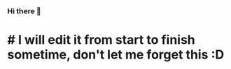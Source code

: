 ### Hi there 👋

<h1 color=red>
# I will edit it from start to finish sometime, don't let me forget this :D
</h1>
